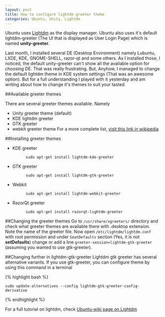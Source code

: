 ```yaml
---
layout: post
title: How to configure lightdm greeter theme
categories: Ubuntu, Unity, Lightdm
---
```


Ubuntu uses [Lightdm][1] as the display manager. Ubuntu also uses it's default lightdm-greeter (The UI that is displayed as User Login Page) which is named **unity-greeter**. 

Last month, I installed several DE (Desktop Environment) namely Lubuntu, LXDE, KDE, GNOME-SHELL, razor-qt and some others. As I installed those, I noticed, the default unity-greeter can't show all the available option for choosing DE. That was really frustrating. But, Anyhow, I managed to change the default lightdm theme in KDE system settings (That was an awesome option). But for a full understanding I played with it yesterday and am writing about how to change it's themes to suit your tasted


##Available greeter themes

There are several greeter themes available. Namely 
- Unity greeter theme (default)
- KDE lightdm greeter 
- GTK greeter
- webkit greeter theme
For a more complete list, [visit this link in wikipedia][2]

##Installing greeter themes
- KDE greeter  
            
            sudo apt-get install lightdm-kde-greeter
            
- GTK greeter  
            
            sudo apt-get install lightdm-gtk-greeter
            
- Webkit  
            
            sudo apt-get install lightdm-webkit-greeter
            
- RazorQt greeter  
            
            sudo apt-get install razorqt-lightdm-greeter
        
##Changing the greeter themes
Go to `/usr/share/xgreeters/` directory and check what greeter themes are available there with .desktop extension. Note the name of the greeter file. Now open `/etc/lightdm/lightdm.conf` with root permission and under `SeatDefaults` section (Yes, it is not **setDefaults**) change or add a line `greeter-session=lightdm-gtk-greeter` (assuming you wanted to use gtk-greeter). 

##Changing further in lightdm-gtk-greeter
Lightdm gtk greeter has several alternative variants. If you use gtk-greeter, you can configure theme by using this command in a terminal

{% highlight bash %}

    sudo update-alternatives --config lightdm-gtk-greeter-config-derivative

{% endhighlight %}

For a full tutorial on lightdm, check [Ubuntu-wiki page on Lightdm][3]
    

[1]:http://en.wikipedia.org/wiki/LightDM
[2]:http://en.wikipedia.org/wiki/LightDM#Available_greeters
[3]:https://wiki.ubuntu.com/LightDM